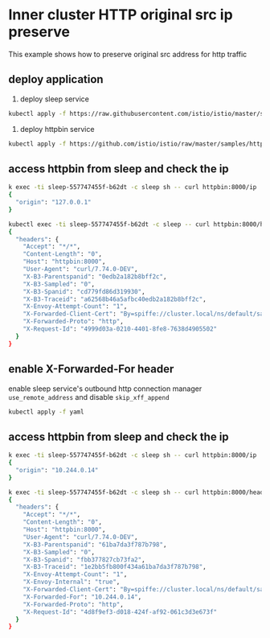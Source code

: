 # Inner cluster HTTP original src ip preserve

This example shows how to preserve original src address for http traffic

## deploy application

1. deploy sleep service

```bash
kubectl apply -f https://raw.githubusercontent.com/istio/istio/master/samples/sleep/sleep.yaml
```

1. deploy httpbin service


```bash
kubectl apply -f https://github.com/istio/istio/raw/master/samples/httpbin/httpbin.yaml
```

## access httpbin from sleep and check the ip

```bash
k exec -ti sleep-557747455f-b62dt -c sleep sh -- curl httpbin:8000/ip
{
  "origin": "127.0.0.1"
}

kubectl exec -ti sleep-557747455f-b62dt -c sleep -- curl httpbin:8000/headers?show_env=1
{
  "headers": {
    "Accept": "*/*",
    "Content-Length": "0",
    "Host": "httpbin:8000",
    "User-Agent": "curl/7.74.0-DEV",
    "X-B3-Parentspanid": "0edb2a182b8bff2c",
    "X-B3-Sampled": "0",
    "X-B3-Spanid": "cd779fd86d319930",
    "X-B3-Traceid": "a62568b46a5afbc40edb2a182b8bff2c",
    "X-Envoy-Attempt-Count": "1",
    "X-Forwarded-Client-Cert": "By=spiffe://cluster.local/ns/default/sa/httpbin;Hash=a961a0ee79e13d3df02d31c40f4c9235b1e20eeea3150a60846c7d5780796202;Subject=\"\";URI=spiffe://cluster.local/ns/default/sa/sleep",
    "X-Forwarded-Proto": "http",
    "X-Request-Id": "4999d03a-0210-4401-8fe8-7638d4905502"
  }
}
```

## enable X-Forwarded-For header

enable sleep service's outbound http connection manager `use_remote_address` and disable `skip_xff_append`

```bash
kubectl apply -f yaml
```

## access httpbin from sleep and check the ip

```bash
k exec -ti sleep-557747455f-b62dt -c sleep sh -- curl httpbin:8000/ip
{
  "origin": "10.244.0.14"
}

k exec -ti sleep-557747455f-b62dt -c sleep sh -- curl httpbin:8000/headers?show_env=1
{
  "headers": {
    "Accept": "*/*",
    "Content-Length": "0",
    "Host": "httpbin:8000",
    "User-Agent": "curl/7.74.0-DEV",
    "X-B3-Parentspanid": "61ba7da3f787b798",
    "X-B3-Sampled": "0",
    "X-B3-Spanid": "fbb377827cb73fa2",
    "X-B3-Traceid": "1e2bb5fb800f434a61ba7da3f787b798",
    "X-Envoy-Attempt-Count": "1",
    "X-Envoy-Internal": "true",
    "X-Forwarded-Client-Cert": "By=spiffe://cluster.local/ns/default/sa/httpbin;Hash=a961a0ee79e13d3df02d31c40f4c9235b1e20eeea3150a60846c7d5780796202;Subject=\"\";URI=spiffe://cluster.local/ns/default/sa/sleep",
    "X-Forwarded-For": "10.244.0.14",
    "X-Forwarded-Proto": "http",
    "X-Request-Id": "4d8f9ef3-d018-424f-af92-061c3d3e673f"
  }
}
```




